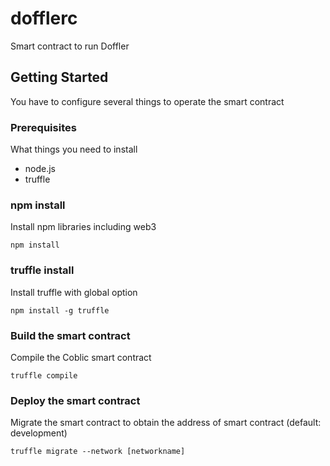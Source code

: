 # dofflerc
Smart contract to run Doffler

## Getting Started

You have to configure several things to operate the smart contract

### Prerequisites

What things you	need to install

* node.js
* truffle

### npm install

Install npm libraries including web3

```
npm install
```

### truffle install

Install truffle with global option

```
npm install -g truffle
```

### Build the smart contract

Compile the Coblic smart contract

```
truffle compile
```

### Deploy the smart contract

Migrate the smart contract to obtain the address of smart contract (default: development)

```
truffle migrate --network [networkname]
```
